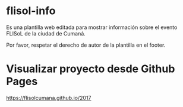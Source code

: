 # flisol-info

Es una plantilla web editada para mostrar información sobre el evento FLISoL
de la ciudad de Cumaná.

Por favor, respetar el derecho de autor de la plantilla en el footer.

# Visualizar proyecto desde Github Pages

https://flisolcumana.github.io/2017


